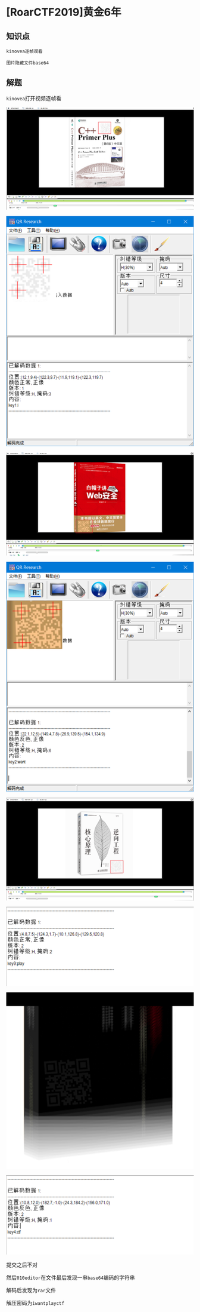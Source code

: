 # [RoarCTF2019]黄金6年

## 知识点

`kinovea逐帧观看`

`图片隐藏文件base64`

## 解题

`kinovea`打开视频逐帧看

![image-20231126201352287](./img/47-1.png)

![image-20231126201436818](./img/47-2.png)

![image-20231126201602072](./img/47-3.png)

![image-20231126201541182](./img/47-4.png)

![image-20231126201646293](./img/47-5.png)

![image-20231126201719318](./img/47-6.png)

![image-20231126201807149](./img/47-7.png)

![image-20231126201828134](./img/47-8.png)

提交之后不对

然后`010editor`在文件最后发现一串`base64`编码的字符串

解码后发现为`rar`文件

解压密码为`iwantplayctf`